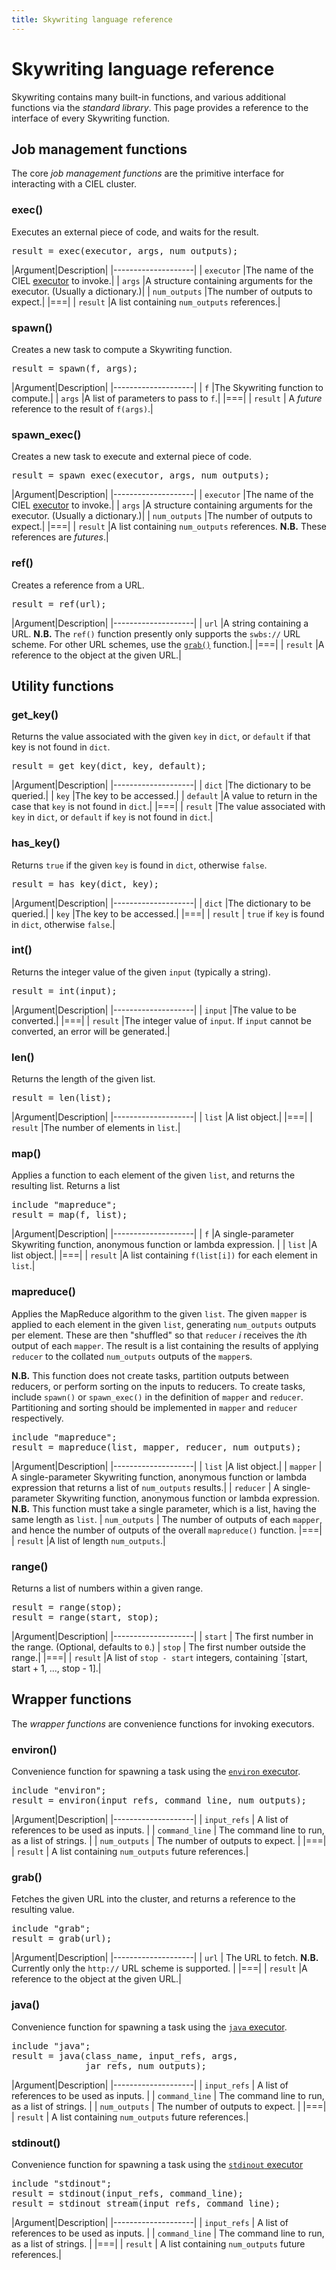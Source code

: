 ```yaml
--- 
title: Skywriting language reference
---
```


Skywriting language reference
=============================

Skywriting contains many built-in functions, and various additional
functions via the *standard library*. This page provides a reference
to the interface of every Skywriting function.

Job management functions
------------------------

The core <em>job management functions</em> are the primitive interface
for interacting with a CIEL cluster.

### exec()

Executes an external piece of code, and waits for the result.

<pre class="prettyprint">result = exec(executor, args, num_outputs);</pre>

|Argument|Description|
|--------------------|
| `executor` |The name of the CIEL [executor](../../executors/)  to invoke.|
| `args` |A structure containing arguments for the executor. (Usually a dictionary.)|
| `num_outputs` |The number of outputs to expect.|
|===|
| `result` |A list containing `num_outputs` references.|

### spawn()

Creates a new task to compute a Skywriting function.

<pre class="prettyprint">result = spawn(f, args);</pre>

|Argument|Description|
|--------------------|
| `f` |The Skywriting function to compute.|
| `args` |A list of parameters to pass to `f`.|
|===|
| `result` | A *future* reference to the result of `f(args)`.|

### spawn_exec()

Creates a new task to execute and external piece of code.

<pre class="prettyprint">result = spawn_exec(executor, args, num_outputs);</pre>

|Argument|Description|
|--------------------|
| `executor` |The name of the CIEL [executor](../../executors/)  to invoke.|
| `args` |A structure containing arguments for the executor. (Usually a dictionary.)|
| `num_outputs` |The number of outputs to expect.|
|===|
| `result` |A list containing `num_outputs` references. **N.B.** These references are *futures*.|

### ref()

Creates a reference from a URL.

<pre class="prettyprint">result = ref(url);</pre>

|Argument|Description|
|--------------------|
| `url` |A string containing a URL. **N.B.** The `ref()` function presently only supports the `swbs://` URL scheme. For other URL schemes, use the [`grab()`](#grab) function.|
|===|
| `result` |A reference to the object at the given URL.|

Utility functions
-----------------

### get_key()

Returns the value associated with the given `key` in `dict`, or
`default` if that key is not found in `dict`.

<pre class="prettyprint">result = get_key(dict, key, default);</pre>

|Argument|Description|
|--------------------|
| `dict` |The dictionary to be queried.|
| `key` |The key to be accessed.|
| `default` |A value to return in the case that `key` is not found in `dict`.|
|===|
| `result` |The value associated with `key` in `dict`, or `default` if `key` is not found in `dict`.|

### has_key()

Returns `true` if the given
`key` is found in `dict`, otherwise `false`.

<pre class="prettyprint">result = has_key(dict, key);</pre>

|Argument|Description|
|--------------------|
| `dict` |The dictionary to be queried.|
| `key` |The key to be accessed.|
|===|
| `result` | `true` if `key` is found in `dict`, otherwise `false`.|

### int()

Returns the integer value of the given `input` (typically a string).

<pre class="prettyprint">result = int(input);</pre>

|Argument|Description|
|--------------------|
| `input` |The value to be converted.|
|===|
| `result` |The integer value of `input`. If `input` cannot be converted, an error will be generated.|

### len()

Returns the length of the given list.

<pre class="prettyprint">result = len(list);</pre>

|Argument|Description|
|--------------------|
| `list` |A list object.|
|===|
| `result` |The number of elements in `list`.|

### map()

Applies a function to each element of the given `list`, and returns
the resulting list.  Returns a list

<pre class="prettyprint">include "mapreduce";
result = map(f, list);</pre>

|Argument|Description|
|--------------------|
| `f` |A single-parameter Skywriting function, anonymous function or lambda expression. |
| `list` |A list object.|
|===|
| `result` |A list containing `f(list[i])` for each element in `list`.|

### mapreduce()

Applies the MapReduce algorithm to the given `list`. The given
`mapper` is applied to each element in the given `list`, generating
`num_outputs` outputs per element. These are then "shuffled" so that
`reducer` *i* receives the *i*th output of each `mapper`. The result
is a list containing the results of applying `reducer` to the collated
`num_outputs` outputs of the `mapper`s.

**N.B.** This function does not create tasks, partition outputs
between reducers, or perform sorting on the inputs to reducers. To
create tasks, include `spawn()` or `spawn_exec()` in the definition of
`mapper` and `reducer`. Partitioning and sorting should be implemented
in `mapper` and `reducer` respectively.

<pre class="prettyprint">include "mapreduce";
result = mapreduce(list, mapper, reducer, num_outputs);</pre>

|Argument|Description|
|--------------------|
| `list` |A list object.|
| `mapper` | A single-parameter Skywriting function, anonymous function or lambda expression that returns a list of `num_outputs` results.|
| `reducer` | A single-parameter Skywriting function, anonymous function or lambda expression. **N.B.** This function must take a single parameter, which is a list, having the same length as `list`.
| `num_outputs` | The number of outputs of each `mapper`, and hence the number of outputs of the overall `mapreduce()` function.
|===|
| `result` |A list of length `num_outputs`.|

### range()

Returns a list of numbers within a given range.

<pre class="prettyprint">result = range(stop);
result = range(start, stop);</pre>

|Argument|Description|
|--------------------|
| `start` | The first number in the range. (Optional, defaults to `0`.)
| `stop` | The first number outside the range.|
|===|
| `result` |A list of `stop - start` integers, containing `[start, start + 1, ..., stop - 1].|

Wrapper functions
-----------------

The *wrapper functions* are convenience functions for invoking executors.

### environ()

Convenience function for spawning a task using the [`environ` executor](../../executors/environ).

<pre class="prettyprint">include "environ";
result = environ(input_refs, command_line, num_outputs);</pre>

|Argument|Description|
|--------------------|
| `input_refs` | A list of references to be used as inputs. |
| `command_line` | The command line to run, as a list of strings. |
| `num_outputs` | The number of outputs to expect. |
|===|
| `result` | A list containing `num_outputs` future references.|

### grab()

Fetches the given URL into the cluster, and returns a reference to the resulting value.

<pre class="prettyprint">include "grab";
result = grab(url);</pre>

|Argument|Description|
|--------------------|
| `url` | The URL to fetch. **N.B.** Currently only the `http://` URL scheme is supported. |
|===|
| `result` |A reference to the object at the given URL.|

### java()

Convenience function for spawning a task using the [`java` executor](../../executors/java).

<pre class="prettyprint">include "java";
result = java(class_name, input_refs, args,
              jar_refs, num_outputs);</pre>

|Argument|Description|
|--------------------|
| `input_refs` | A list of references to be used as inputs. |
| `command_line` | The command line to run, as a list of strings. |
| `num_outputs` | The number of outputs to expect. |
|===|
| `result` | A list containing `num_outputs` future references.|

### stdinout()

Convenience function for spawning a task using the [`stdinout` executor](../../executors/stdinout)

<pre class="prettyprint">include "stdinout";
result = stdinout(input_refs, command_line);
result = stdinout_stream(input_refs, command_line);</pre>

|Argument|Description|
|--------------------|
| `input_refs` | A list of references to be used as inputs. |
| `command_line` | The command line to run, as a list of strings. |
|===|
| `result` | A list containing `num_outputs` future references.|